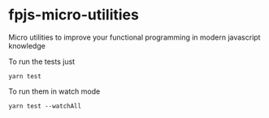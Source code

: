 # fpjs-micro-utilities
Micro utilities to improve your functional programming in modern javascript knowledge

To run the tests just
```
yarn test
```

To run them in watch mode
```
yarn test --watchAll
```
